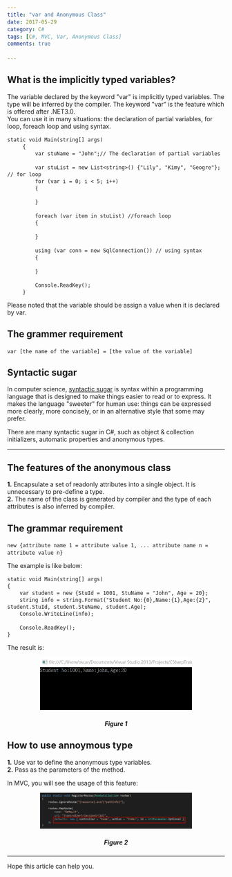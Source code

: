 ```yaml
---
title: "var and Anonymous Class"
date: 2017-05-29
category: C#
tags: [C#, MVC, Var, Anonymous Class]
comments: true

---
```


## What is the implicitly typed variables?

The variable declared by the keyword "var" is implicitly typed variables. The type will be inferred by the compiler. The keyword "var" is the feature which is offered after .NET3.0.  
You can use it in many situations: the declaration of partial variables, for loop, foreach loop and using syntax.  

    static void Main(string[] args)
         {
             var stuName = "John";// The declaration of partial variables
             
             var stuList = new List<string>() {"Lily", "Kimy", "Geogre"}; // for loop
             for (var i = 0; i < 5; i++)  
             {
                 
             }
             
             foreach (var item in stuList) //foreach loop
             {
                 
             }
             
             using (var conn = new SqlConnection()) // using syntax
             {
                 
             }
         
             Console.ReadKey();
         }

Please noted that the variable should be assign a value when it is declared by var.  
 
## The grammer requirement
`var [the name of the variable] = [the value of the variable]`

## Syntactic sugar

In computer science, [syntactic sugar](https://en.wikipedia.org/wiki/Syntactic_sugar) is syntax within a programming language that is designed to make things easier to read or to express. It makes the language "sweeter" for human use: things can be expressed more clearly, more concisely, or in an alternative style that some may prefer.

There are many syntactic sugar in C#, such as object & collection initializers, automatic properties and anonymous types.  

***

## The features of the anonymous class
**1.** Encapsulate a set of readonly attributes into a single object. It is unnecessary to pre-define a type.  
**2.** The name of the class is generated by compiler and the type of each attributes is also inferred by compiler.  

## The grammar requirement
`new {attribute name 1 = attribute value 1, ... attribute name n = attribute value n}`

The example is like below:  

    static void Main(string[] args)
    {
        var student = new {StuId = 1001, StuName = "John", Age = 20};
        string info = string.Format("Student No:{0},Name:{1},Age:{2}", student.StuId, student.StuName, student.Age);
        Console.WriteLine(info);
        
        Console.ReadKey();
    }

The result is:  


<p align="center">
<img src="/images/post/20170529002.png" alt="result of anonymous class" width="70%"  /><br/>
<center><h5><b>Figure 1</b></h5></center>
</p>



## How to use annoymous type
**1.** Use var to define the anonymous type variables.  
**2.** Pass as the parameters of the method.  

In MVC, you will see the usage of this feature:  

<p align="center">
<img src="/images/post/20170529001.png" alt="annoymous type" width="70%"  /><br/>
<center><h5><b>Figure 2</b></h5></center>
</p>


***

Hope this article can help you.  
